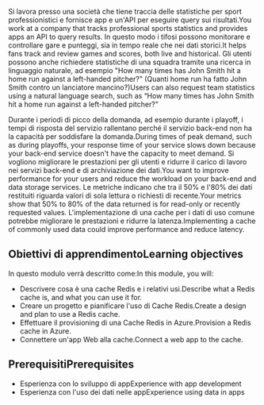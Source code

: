 <span data-ttu-id="5a475-101">Si lavora presso una società che tiene traccia delle statistiche per sport professionistici e fornisce app e un'API per eseguire query sui risultati.</span><span class="sxs-lookup"><span data-stu-id="5a475-101">You work at a company that tracks professional sports statistics and provides apps an API to query results.</span></span> <span data-ttu-id="5a475-102">In questo modo i tifosi possono monitorare e controllare gare e punteggi, sia in tempo reale che nei dati storici.</span><span class="sxs-lookup"><span data-stu-id="5a475-102">It helps fans track and review games and scores, both live and historical.</span></span> <span data-ttu-id="5a475-103">Gli utenti possono anche richiedere statistiche di una squadra tramite una ricerca in linguaggio naturale, ad esempio "How many times has John Smith hit a home run against a left-handed pitcher?" (Quanti home run ha fatto John Smith contro un lanciatore mancino?)</span><span class="sxs-lookup"><span data-stu-id="5a475-103">Users can also request team statistics using a natural language search, such as “How many times has John Smith hit a home run against a left-handed pitcher?”</span></span>

<span data-ttu-id="5a475-104">Durante i periodi di picco della domanda, ad esempio durante i playoff, i tempi di risposta del servizio rallentano perché il servizio back-end non ha la capacità per soddisfare la domanda.</span><span class="sxs-lookup"><span data-stu-id="5a475-104">During times of peak demand, such as during playoffs, your response time of your service slows down because your back-end service doesn't have the capacity to meet demand.</span></span> <span data-ttu-id="5a475-105">Si vogliono migliorare le prestazioni per gli utenti e ridurre il carico di lavoro nei servizi back-end e di archiviazione dei dati.</span><span class="sxs-lookup"><span data-stu-id="5a475-105">You want to improve performance for your users and reduce the workload on your back-end and data storage services.</span></span> <span data-ttu-id="5a475-106">Le metriche indicano che tra il 50% e l'80% dei dati restituiti riguarda valori di sola lettura o richiesti di recente.</span><span class="sxs-lookup"><span data-stu-id="5a475-106">Your metrics show that 50% to 80% of the data returned is for read-only or recently requested values.</span></span> <span data-ttu-id="5a475-107">L'implementazione di una cache per i dati di uso comune potrebbe migliorare le prestazioni e ridurre la latenza.</span><span class="sxs-lookup"><span data-stu-id="5a475-107">Implementing a cache of commonly used data could improve performance and reduce latency.</span></span>

## <a name="learning-objectives"></a><span data-ttu-id="5a475-108">Obiettivi di apprendimento</span><span class="sxs-lookup"><span data-stu-id="5a475-108">Learning objectives</span></span>

<span data-ttu-id="5a475-109">In questo modulo verrà descritto come:</span><span class="sxs-lookup"><span data-stu-id="5a475-109">In this module, you will:</span></span>

- <span data-ttu-id="5a475-110">Descrivere cosa è una cache Redis e i relativi usi.</span><span class="sxs-lookup"><span data-stu-id="5a475-110">Describe what a Redis cache is, and what you can use it for.</span></span>
- <span data-ttu-id="5a475-111">Creare un progetto e pianificare l'uso di Cache Redis.</span><span class="sxs-lookup"><span data-stu-id="5a475-111">Create a design and plan to use a Redis cache.</span></span>
- <span data-ttu-id="5a475-112">Effettuare il provisioning di una Cache Redis in Azure.</span><span class="sxs-lookup"><span data-stu-id="5a475-112">Provision a Redis cache in Azure.</span></span>
- <span data-ttu-id="5a475-113">Connettere un'app Web alla cache.</span><span class="sxs-lookup"><span data-stu-id="5a475-113">Connect a web app to the cache.</span></span>

## <a name="prerequisites"></a><span data-ttu-id="5a475-114">Prerequisiti</span><span class="sxs-lookup"><span data-stu-id="5a475-114">Prerequisites</span></span>

- <span data-ttu-id="5a475-115">Esperienza con lo sviluppo di app</span><span class="sxs-lookup"><span data-stu-id="5a475-115">Experience with app development</span></span>
- <span data-ttu-id="5a475-116">Esperienza con l'uso dei dati nelle app</span><span class="sxs-lookup"><span data-stu-id="5a475-116">Experience using data in apps</span></span>
